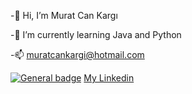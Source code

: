  -👋 Hi, I’m Murat Can Kargı
 
 -🌱 I’m currently learning Java and Python
 
 -📫 muratcankargi@hotmail.com
 
  [![General badge](https://img.shields.io/badge/LinkedIn-0077B5?style=for-the-badge&logo=linkedin&logoColor=white
)](https://shields.io/) [My Linkedin](https://www.linkedin.com/in/muratcankargi/)


<!---
muratcankargi/muratcankargi is a ✨ special ✨ repository because its `README.md` (this file) appears on your GitHub profile.
You can click the Preview link to take a look at your changes.
--->
